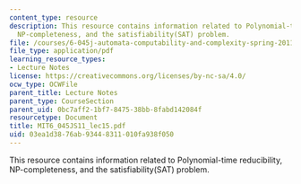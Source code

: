 ```yaml
---
content_type: resource
description: This resource contains information related to Polynomial-time reducibility,
  NP-completeness, and the satisfiability(SAT) problem.
file: /courses/6-045j-automata-computability-and-complexity-spring-2011/03ea1d3876ab93448311010fa938f050_MIT6_045JS11_lec15.pdf
file_type: application/pdf
learning_resource_types:
- Lecture Notes
license: https://creativecommons.org/licenses/by-nc-sa/4.0/
ocw_type: OCWFile
parent_title: Lecture Notes
parent_type: CourseSection
parent_uid: 0bc7aff2-1bf7-8475-38bb-8fabd142084f
resourcetype: Document
title: MIT6_045JS11_lec15.pdf
uid: 03ea1d38-76ab-9344-8311-010fa938f050
---
```

This resource contains information related to Polynomial-time reducibility, NP-completeness, and the satisfiability(SAT) problem.